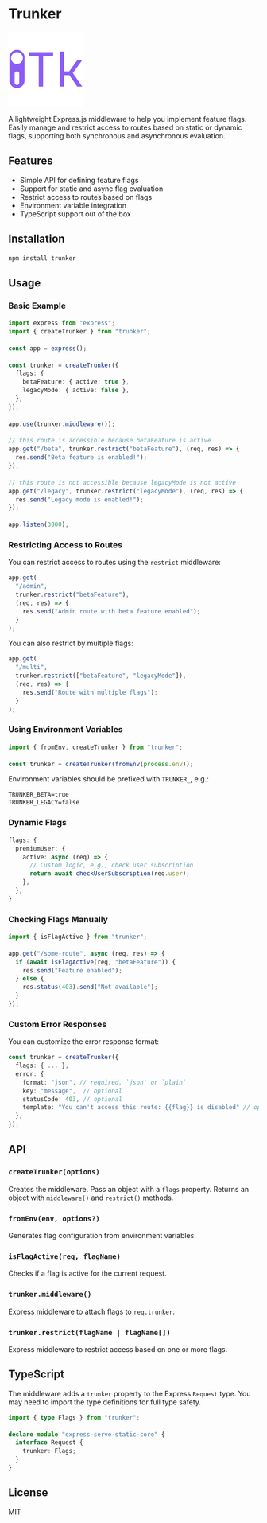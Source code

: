 # Trunker

<img src="trunker.png" alt="Trunker" style="width: 150px; height: 150px" />

A lightweight Express.js middleware to help you implement feature flags. Easily manage and restrict access to routes based on static or dynamic flags, supporting both synchronous and asynchronous evaluation.

## Features

- Simple API for defining feature flags
- Support for static and async flag evaluation
- Restrict access to routes based on flags
- Environment variable integration
- TypeScript support out of the box

## Installation

```bash
npm install trunker
```

## Usage

### Basic Example

```ts
import express from "express";
import { createTrunker } from "trunker";

const app = express();

const trunker = createTrunker({
  flags: {
    betaFeature: { active: true },
    legacyMode: { active: false },
  },
});

app.use(trunker.middleware());

// this route is accessible because betaFeature is active
app.get("/beta", trunker.restrict("betaFeature"), (req, res) => {
  res.send("Beta feature is enabled!");
});

// this route is not accessible because legacyMode is not active
app.get("/legacy", trunker.restrict("legacyMode"), (req, res) => {
  res.send("Legacy mode is enabled!");
});

app.listen(3000);
```

### Restricting Access to Routes

You can restrict access to routes using the `restrict` middleware:

```ts
app.get(
  "/admin",
  trunker.restrict("betaFeature"),
  (req, res) => {
    res.send("Admin route with beta feature enabled");
  }
);
```

You can also restrict by multiple flags:

```ts
app.get(
  "/multi",
  trunker.restrict(["betaFeature", "legacyMode"]),
  (req, res) => {
    res.send("Route with multiple flags");
  }
);
```

### Using Environment Variables

```ts
import { fromEnv, createTrunker } from "trunker";

const trunker = createTrunker(fromEnv(process.env));
```

Environment variables should be prefixed with `TRUNKER_`, e.g.:

```
TRUNKER_BETA=true
TRUNKER_LEGACY=false
```

### Dynamic Flags

```ts
flags: {
  premiumUser: {
    active: async (req) => {
      // Custom logic, e.g., check user subscription
      return await checkUserSubscription(req.user);
    },
  },
}
```

### Checking Flags Manually

```ts
import { isFlagActive } from "trunker";

app.get("/some-route", async (req, res) => {
  if (await isFlagActive(req, "betaFeature")) {
    res.send("Feature enabled");
  } else {
    res.status(403).send("Not available");
  }
});
```

### Custom Error Responses

You can customize the error response format:

```typescript
const trunker = createTrunker({
  flags: { ... },
  error: { 
    format: "json", // required. `json` or `plain` 
    key: "message",  // optional
    statusCode: 403, // optional
    template: "You can't access this route: {{flag}} is disabled" // optional
  }, 
});
```

## API

### `createTrunker(options)`
Creates the middleware. Pass an object with a `flags` property. Returns an object with `middleware()` and `restrict()` methods.

### `fromEnv(env, options?)`
Generates flag configuration from environment variables.

### `isFlagActive(req, flagName)`
Checks if a flag is active for the current request.

### `trunker.middleware()`
Express middleware to attach flags to `req.trunker`.

### `trunker.restrict(flagName | flagName[])`
Express middleware to restrict access based on one or more flags.

## TypeScript

The middleware adds a `trunker` property to the Express `Request` type. You may need to import the type definitions for full type safety.

```ts
import { type Flags } from "trunker";

declare module "express-serve-static-core" {
  interface Request {
    trunker: Flags;
  }
}
```

## License

MIT
